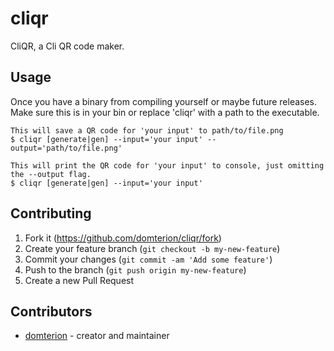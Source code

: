 # cliqr

CliQR, a Cli QR code maker. 

## Usage

Once you have a binary from compiling yourself or maybe future releases. Make sure this is in your bin or replace 'cliqr' with a path to the executable.

```
This will save a QR code for 'your input' to path/to/file.png
$ cliqr [generate|gen] --input='your input' --output='path/to/file.png'

This will print the QR code for 'your input' to console, just omitting the --output flag.
$ cliqr [generate|gen] --input='your input'
```

## Contributing

1. Fork it (<https://github.com/domterion/cliqr/fork>)
2. Create your feature branch (`git checkout -b my-new-feature`)
3. Commit your changes (`git commit -am 'Add some feature'`)
4. Push to the branch (`git push origin my-new-feature`)
5. Create a new Pull Request

## Contributors

- [domterion](https://github.com/domterion) - creator and maintainer
